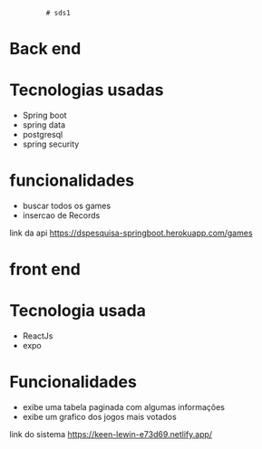              # sds1

# Back end

  # Tecnologias usadas
  
 * Spring boot
 * spring data
 * postgresql
 * spring security
 
 # funcionalidades 
 
  * buscar todos os games
  * insercao de Records
  
  link da api https://dspesquisa-springboot.herokuapp.com/games
  
  
  # front end
  
  # Tecnologia usada
   
   * ReactJs
   * expo
   
   # Funcionalidades
   
   * exibe uma tabela paginada com algumas informações
   * exibe um grafico dos jogos mais votados
    
   link do sistema https://keen-lewin-e73d69.netlify.app/

